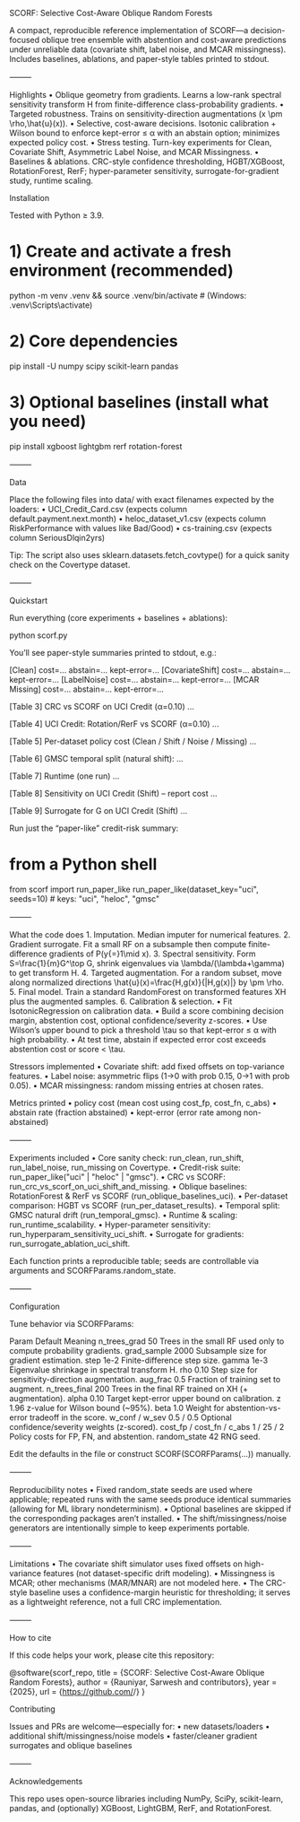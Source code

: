 SCORF: Selective Cost-Aware Oblique Random Forests

A compact, reproducible reference implementation of SCORF—a decision-focused oblique tree ensemble with abstention and cost-aware predictions under unreliable data (covariate shift, label noise, and MCAR missingness). Includes baselines, ablations, and paper-style tables printed to stdout.

⸻

Highlights
	•	Oblique geometry from gradients. Learns a low-rank spectral sensitivity transform H from finite-difference class-probability gradients.
	•	Targeted robustness. Trains on sensitivity-direction augmentations (x \pm \rho\,\hat{u}(x)).
	•	Selective, cost-aware decisions. Isotonic calibration + Wilson bound to enforce kept-error ≤ α with an abstain option; minimizes expected policy cost.
	•	Stress testing. Turn-key experiments for Clean, Covariate Shift, Asymmetric Label Noise, and MCAR Missingness.
	•	Baselines & ablations. CRC-style confidence thresholding, HGBT/XGBoost, RotationForest, RerF; hyper-parameter sensitivity, surrogate-for-gradient study, runtime scaling.

Installation

Tested with Python ≥ 3.9.

# 1) Create and activate a fresh environment (recommended)
python -m venv .venv && source .venv/bin/activate   # (Windows: .venv\Scripts\activate)

# 2) Core dependencies
pip install -U numpy scipy scikit-learn pandas

# 3) Optional baselines (install what you need)
pip install xgboost lightgbm rerf rotation-forest


⸻

Data

Place the following files into data/ with exact filenames expected by the loaders:
	•	UCI_Credit_Card.csv (expects column default.payment.next.month)
	•	heloc_dataset_v1.csv   (expects column RiskPerformance with values like Bad/Good)
	•	cs-training.csv        (expects column SeriousDlqin2yrs)

Tip: The script also uses sklearn.datasets.fetch_covtype() for a quick sanity check on the Covertype dataset.

⸻

Quickstart

Run everything (core experiments + baselines + ablations):

python scorf.py

You’ll see paper-style summaries printed to stdout, e.g.:

[Clean]          cost=...  abstain=...  kept-error=...
[CovariateShift] cost=...  abstain=...  kept-error=...
[LabelNoise]     cost=...  abstain=...  kept-error=...
[MCAR Missing]   cost=...  abstain=...  kept-error=...

[Table 3] CRC vs SCORF on UCI Credit (α=0.10)
...

[Table 4] UCI Credit: Rotation/RerF vs SCORF (α=0.10)
...

[Table 5] Per-dataset policy cost (Clean / Shift / Noise / Missing)
...

[Table 6] GMSC temporal split (natural shift):
...

[Table 7] Runtime (one run)
...

[Table 8] Sensitivity on UCI Credit (Shift) – report cost
...

[Table 9] Surrogate for G on UCI Credit (Shift)
...

Run just the “paper-like” credit-risk summary:

# from a Python shell
from scorf import run_paper_like
run_paper_like(dataset_key="uci", seeds=10)   # keys: "uci", "heloc", "gmsc"


⸻

What the code does 
	1.	Imputation. Median imputer for numerical features.
	2.	Gradient surrogate. Fit a small RF on a subsample then compute finite-difference gradients of P(y{=}1\mid x).
	3.	Spectral sensitivity. Form S=\frac{1}{m}G^\top G, shrink eigenvalues via \lambda/(\lambda+\gamma) to get transform H.
	4.	Targeted augmentation. For a random subset, move along normalized directions \hat{u}(x)=\frac{H\,g(x)}{\|H\,g(x)\|} by \pm \rho.
	5.	Final model. Train a standard RandomForest on transformed features XH plus the augmented samples.
	6.	Calibration & selection.
	•	Fit IsotonicRegression on calibration data.
	•	Build a score combining decision margin, abstention cost, optional confidence/severity z-scores.
	•	Use Wilson’s upper bound to pick a threshold \tau so that kept-error ≤ α with high probability.
	•	At test time, abstain if expected error cost exceeds abstention cost or score < \tau.

Stressors implemented
	•	Covariate shift: add fixed offsets on top-variance features.
	•	Label noise: asymmetric flips (1→0 with prob 0.15, 0→1 with prob 0.05).
	•	MCAR missingness: random missing entries at chosen rates.

Metrics printed
	•	policy cost (mean cost using cost_fp, cost_fn, c_abs)
	•	abstain rate (fraction abstained)
	•	kept-error (error rate among non-abstained)

⸻

Experiments included
	•	Core sanity check: run_clean, run_shift, run_label_noise, run_missing on Covertype.
	•	Credit-risk suite: run_paper_like("uci" | "heloc" | "gmsc").
	•	CRC vs SCORF: run_crc_vs_scorf_on_uci_shift_and_missing.
	•	Oblique baselines: RotationForest & RerF vs SCORF (run_oblique_baselines_uci).
	•	Per-dataset comparison: HGBT vs SCORF (run_per_dataset_results).
	•	Temporal split: GMSC natural drift (run_temporal_gmsc).
	•	Runtime & scaling: run_runtime_scalability.
	•	Hyper-parameter sensitivity: run_hyperparam_sensitivity_uci_shift.
	•	Surrogate for gradients: run_surrogate_ablation_uci_shift.

Each function prints a reproducible table; seeds are controllable via arguments and SCORFParams.random_state.

⸻

Configuration

Tune behavior via SCORFParams:

Param	Default	Meaning
n_trees_grad	50	Trees in the small RF used only to compute probability gradients.
grad_sample	2000	Subsample size for gradient estimation.
step	1e-2	Finite-difference step size.
gamma	1e-3	Eigenvalue shrinkage in spectral transform H.
rho	0.10	Step size for sensitivity-direction augmentation.
aug_frac	0.5	Fraction of training set to augment.
n_trees_final	200	Trees in the final RF trained on XH (+ augmentation).
alpha	0.10	Target kept-error upper bound on calibration.
z	1.96	z-value for Wilson bound (~95%).
beta	1.0	Weight for abstention-vs-error tradeoff in the score.
w_conf / w_sev	0.5 / 0.5	Optional confidence/severity weights (z-scored).
cost_fp / cost_fn / c_abs	1 / 25 / 2	Policy costs for FP, FN, and abstention.
random_state	42	RNG seed.

Edit the defaults in the file or construct SCORF(SCORFParams(...)) manually.

⸻

Reproducibility notes
	•	Fixed random_state seeds are used where applicable; repeated runs with the same seeds produce identical summaries (allowing for ML library nondeterminism).
	•	Optional baselines are skipped if the corresponding packages aren’t installed.
	•	The shift/missingness/noise generators are intentionally simple to keep experiments portable.

⸻

Limitations 
	•	The covariate shift simulator uses fixed offsets on high-variance features (not dataset-specific drift modeling).
	•	Missingness is MCAR; other mechanisms (MAR/MNAR) are not modeled here.
	•	The CRC-style baseline uses a confidence-margin heuristic for thresholding; it serves as a lightweight reference, not a full CRC implementation.

⸻

How to cite

If this code helps your work, please cite this repository:

@software{scorf_repo,
  title  = {SCORF: Selective Cost-Aware Oblique Random Forests},
  author = {Rauniyar, Sarwesh and contributors},
  year   = {2025},
  url    = {https://github.com/<your-org>/<your-repo>}
}


Contributing

Issues and PRs are welcome—especially for:
	•	new datasets/loaders
	•	additional shift/missingness/noise models
	•	faster/cleaner gradient surrogates and oblique baselines

⸻

Acknowledgements

This repo uses open-source libraries including NumPy, SciPy, scikit-learn, pandas, and (optionally) XGBoost, LightGBM, RerF, and RotationForest.
